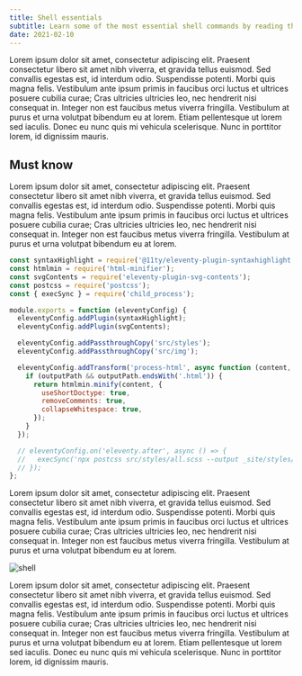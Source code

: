 ```yaml
---
title: Shell essentials
subtitle: Learn some of the most essential shell commands by reading this article
date: 2021-02-10
---
```


Lorem ipsum dolor sit amet, consectetur adipiscing elit. Praesent consectetur libero sit amet nibh viverra, et gravida tellus euismod. Sed convallis egestas est, id interdum odio. Suspendisse potenti. Morbi quis magna felis. Vestibulum ante ipsum primis in faucibus orci luctus et ultrices posuere cubilia curae; Cras ultricies ultricies leo, nec hendrerit nisi consequat in. Integer non est faucibus metus viverra fringilla. Vestibulum at purus et urna volutpat bibendum eu at lorem. Etiam pellentesque ut lorem sed iaculis. Donec eu nunc quis mi vehicula scelerisque. Nunc in porttitor lorem, id dignissim mauris.

<h2 class="article-subheading">Must know</h2>

Lorem ipsum dolor sit amet, consectetur adipiscing elit. Praesent consectetur libero sit amet nibh viverra, et gravida tellus euismod. Sed convallis egestas est, id interdum odio. Suspendisse potenti. Morbi quis magna felis. Vestibulum ante ipsum primis in faucibus orci luctus et ultrices posuere cubilia curae; Cras ultricies ultricies leo, nec hendrerit nisi consequat in. Integer non est faucibus metus viverra fringilla. Vestibulum at purus et urna volutpat bibendum eu at lorem. 

```js
const syntaxHighlight = require('@11ty/eleventy-plugin-syntaxhighlight');
const htmlmin = require('html-minifier');
const svgContents = require('eleventy-plugin-svg-contents');
const postcss = require('postcss');
const { execSync } = require('child_process');

module.exports = function (eleventyConfig) {
  eleventyConfig.addPlugin(syntaxHighlight);
  eleventyConfig.addPlugin(svgContents);

  eleventyConfig.addPassthroughCopy('src/styles');
  eleventyConfig.addPassthroughCopy('src/img');

  eleventyConfig.addTransform('process-html', async function (content, outputPath) {
    if (outputPath && outputPath.endsWith('.html')) {
      return htmlmin.minify(content, {
        useShortDoctype: true,
        removeComments: true,
        collapseWhitespace: true,
      });
    }
  });

  // eleventyConfig.on('eleventy.after', async () => {
  //   execSync('npx postcss src/styles/all.scss --output _site/styles/all.css');
  // });
};

```

Lorem ipsum dolor sit amet, consectetur adipiscing elit. Praesent consectetur libero sit amet nibh viverra, et gravida tellus euismod. Sed convallis egestas est, id interdum odio. Suspendisse potenti. Morbi quis magna felis. Vestibulum ante ipsum primis in faucibus orci luctus et ultrices posuere cubilia curae; Cras ultricies ultricies leo, nec hendrerit nisi consequat in. Integer non est faucibus metus viverra fringilla. Vestibulum at purus et urna volutpat bibendum eu at lorem. 

<img src="/img{{ page.url }}/shell.png" alt="shell" class="image">

Lorem ipsum dolor sit amet, consectetur adipiscing elit. Praesent consectetur libero sit amet nibh viverra, et gravida tellus euismod. Sed convallis egestas est, id interdum odio. Suspendisse potenti. Morbi quis magna felis. 
Vestibulum ante ipsum primis in faucibus orci luctus et ultrices posuere cubilia curae; Cras ultricies ultricies leo, nec hendrerit nisi consequat in.
Integer non est faucibus metus viverra fringilla. Vestibulum at purus et urna volutpat bibendum eu at lorem. Etiam pellentesque ut lorem sed iaculis. Donec eu nunc quis mi vehicula scelerisque. Nunc in porttitor lorem, id dignissim mauris.
